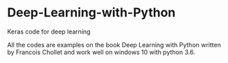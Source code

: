 # Deep-Learning-with-Python
Keras code for deep learning

All the codes are examples on the book Deep Learning with Python written by Francois Chollet and work well on windows 10 with python 3.6.
